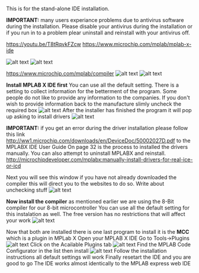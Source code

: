 This is for the stand-alone IDE installation. 


__IMPORTANT:__
many users experiance problems due to antivirus software during the installation.
Please disable your antivirus during the installation or if you run in to a problem plear uninstall and reinstall with your antivirus off.


https://youtu.be/T8tRqvkFZcw
https://www.microchip.com/mplab/mplab-x-ide

![alt text](https://github.com/RShankar/Intro-to-Microprocessors/blob/master/MPLab%20X%20IDE/1.png "IDE Download 1")
![alt text](https://github.com/RShankar/Intro-to-Microprocessors/blob/master/MPLab%20X%20IDE/1a.png "IDE Download 2")

https://www.microchip.com/mplab/compiler
![alt text](https://github.com/RShankar/Intro-to-Microprocessors/blob/master/MPLab%20X%20IDE/2.png "XC Download 1")
![alt text](https://github.com/RShankar/Intro-to-Microprocessors/blob/master/MPLab%20X%20IDE/2a.png "XC Download 2")


__Install MPLAB X IDE first__
You can use all the default setting. 
There is a setting to collect information for the betterment of the program.
Some people do not like to provide any information to the companies.
If you don't wish to provide information back to the manufacture slimly uncheck the required box
![alt text](https://github.com/RShankar/Intro-to-Microprocessors/blob/master/MPLab%20X%20IDE/3.ng "Privacy")
After the installer has finished the program it will pop up asking to install drivers
![alt text](https://github.com/RShankar/Intro-to-Microprocessors/blob/master/MPLab%20X%20IDE/1.png "Drivers")


__IMPORTANT:__ if you get an error during the driver installation please follow this link http://ww1.microchip.com/downloads/en/DeviceDoc/50002027D.pdf to the MPLABX IDE User Guide
On page 32 is the process to installed the drivers manually. You can also attempt to uninstall MPLABX and reinstall.
http://microchipdeveloper.com/mplabx:manually-install-drivers-for-real-ice-or-icd


Next you will see this window if you have not already downloaded the compiler this will direct you to the websites to do so.
Write about unchecking stuff
![alt text](https://github.com/RShankar/Intro-to-Microprocessors/blob/master/MPLab%20X%20IDE/5.png "IDE Final")


__Now install the compiler__ as mentioned earlier we are using the 8-Bit compiler for our 8-bit microcontroller
You can use all the default setting for this instalation as well. 
The free version has no restrictions that will affect your work
![alt text](https://github.com/RShankar/Intro-to-Microprocessors/blob/master/MPLab%20X%20IDE/6.png "Free")


Now that both are installed there is one last program to install it is the __MCC__ which is a plugin in MPLab X 
Open your MPLAB X IDE
Go to Tools->Plugins
![alt text](https://github.com/RShankar/Intro-to-Microprocessors/blob/master/MPLab%20X%20IDE/7.png "Plugin Menu")
Click on the Acailable Plugins tab
![alt text](https://github.com/RShankar/Intro-to-Microprocessors/blob/master/MPLab%20X%20IDE/8.png "Plugin")
Find the MPLAB Code Configurator in the list then install
![alt text](https://github.com/RShankar/Intro-to-Microprocessors/blob/master/MPLab%20X%20IDE/9.png "Plugin List")
Follow the installation instructions all default settings will work
Finally resetart the IDE and you are good to go 
The IDE works almost identically to the MPLAB express web IDE
